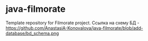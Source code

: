 # java-filmorate
Template repository for Filmorate project.
Ссылка на схему БД - https://github.com/AnastasiA-Konovalova/java-filmorate/blob/add-database/bd_schema.png
